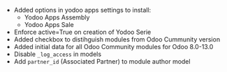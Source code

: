 - Added options in yodoo apps settings to install:
    - Yodoo Apps Assembly
    - Yodoo Apps Sale
- Enforce active=True on creation of Yodoo Serie
- Added checkbox to distihguish modules from Odoo Cummunity version
- Added initial data for all Odoo Community modules for Odoo 8.0-13.0
- Disable `_log_access` in models
- Add `partner_id` (Associated Partner) to module author model
